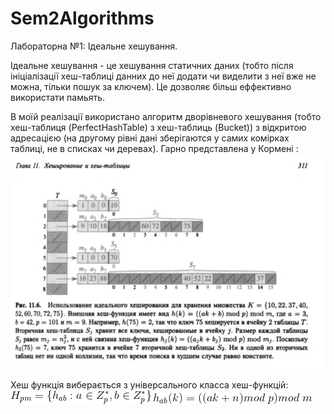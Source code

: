 # Sem2Algorithms

Лабораторна №1: Ідеальне хешування.

Ідеальне хешування - це хешування статичних даних (тобто після ініціалізації хеш-таблиці данних до неї додати чи виделити з неї вже не можна, тільки пошук за ключем).
Це дозволяє більш еффективно використати памьять.

В моїй реалізації використано алгоритм дворівневого хешування (тобто хеш-таблиця (PerfectHashTable) з хеш-таблиць (Bucket)) з відкритою адресацією (на другому рівні дані зберігаются у самих комірках таблиці, не в списках чи деревах). Гарно представлена у Кормені : 
![alt text](https://github.com/BBJayy/Sem2Algorithms/blob/Z%231/ReadmeImages/PerfectHashTableCormen.png)

Хеш функція виберається з універсального класса хеш-функцій: 
![alt text](ReadmeImages/CodeCogsEqn.gif)
![alt text](ReadmeImages/CodeCogsEqn%20(1).gif)



